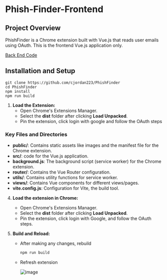 # Phish-Finder-Frontend

## Project Overview

PhishFinder is a Chrome extension built with Vue.js that reads user emails using OAuth. This is the frontend Vue.js application only.


[Back End Code](https://github.com/cjordan223/PhishFinder-Backend/)

## Installation and Setup

```
git clone https://github.com/cjordan223/PhishFinder
cd PhishFinder
npm install
npm run build
```

1. **Load the Extension:**
   - Open Chrome's Extensions Manager.
   - Select the **dist** folder after clicking **Load Unpacked**.
   - Pin the extension, click login with google and follow the OAuth steps
  

### Key Files and Directories

 - **public/**: Contains static assets like images and the manifest file for the Chrome extension.
  - **src/**: code for the Vue.js application.
   - **background.js**: The background script (service worker) for the Chrome extension.
   - **router/**: Contains the Vue Router configuration.
  - **utils/**: Contains utility functions for service worker.
  - **views/**: Contains Vue components for different views/pages.
 - **vite.config.js**: Configuration for Vite, the build tool.

4. **Load the extension in Chrome:**
   - Open Chrome's Extensions Manager.
   - Select the **dist** folder after clicking **Load Unpacked**.
   - Pin the extension, click login with Google, and follow the OAuth steps.



3. **Build and Reload:**
   - After making any changes, rebuild
     ```bash
     npm run build
     ```
   - Refresh extension
     
     ![image](https://github.com/user-attachments/assets/1c7db707-2240-4f38-9c76-a9e740567cca)

